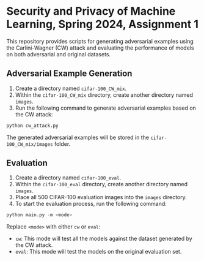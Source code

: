 # Security and Privacy of Machine Learning, Spring 2024, Assignment 1

This repository provides scripts for generating adversarial examples using the Carlini-Wagner (CW) attack and evaluating the performance of models on both adversarial and original datasets.

## Adversarial Example Generation

1. Create a directory named `cifar-100_CW_mix`.
2. Within the `cifar-100_CW_mix` directory, create another directory named `images`.
3. Run the following command to generate adversarial examples based on the CW attack:

```python
python cw_attack.py
```
The generated adversarial examples will be stored in the `cifar-100_CW_mix/images` folder.

## Evaluation

1. Create a directory named `cifar-100_eval`.
2. Within the `cifar-100_eval` directory, create another directory named `images`.
3. Place all 500 CIFAR-100 evaluation images into the `images` directory.
4. To start the evaluation process, run the following command:

```python
python main.py -m <mode>
```

Replace `<mode>` with either `cw` or `eval`:

- `cw`: This mode will test all the models against the dataset generated by the CW attack.
- `eval`: This mode will test the models on the original evaluation set.


